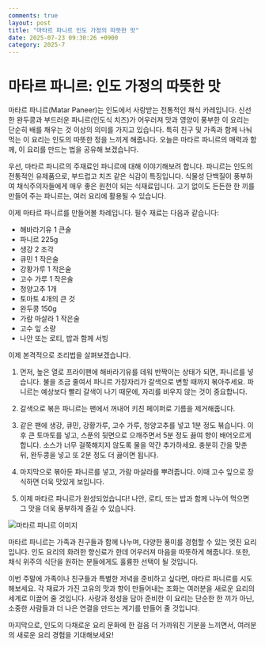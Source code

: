 ```yaml
---
comments: true
layout: post
title: "마타르 파니르 인도 가정의 따뜻한 맛"
date: 2025-07-23 09:30:26 +0900
category: 2025-7
---
```


# 마타르 파니르: 인도 가정의 따뜻한 맛

마타르 파니르(Matar Paneer)는 인도에서 사랑받는 전통적인 채식 카레입니다. 신선한 완두콩과 부드러운 파니르(인도식 치즈)가 어우러져 맛과 영양이 풍부한 이 요리는 단순히 배를 채우는 것 이상의 의미를 가지고 있습니다. 특히 친구 및 가족과 함께 나눠 먹는 이 요리는 인도의 따뜻한 정을 느끼게 해줍니다. 오늘은 마타르 파니르의 매력과 함께, 이 요리를 만드는 법을 공유해 보겠습니다.

우선, 마타르 파니르의 주재료인 파니르에 대해 이야기해보려 합니다. 파니르는 인도의 전통적인 유제품으로, 부드럽고 치즈 같은 식감이 특징입니다. 식물성 단백질이 풍부하여 채식주의자들에게 매우 좋은 원천이 되는 식재료입니다. 고기 없이도 든든한 한 끼를 만들어 주는 파니르는, 여러 요리에 활용될 수 있습니다.

  

이제 마타르 파니르를 만들어볼 차례입니다. 필수 재료는 다음과 같습니다:

- 해바라기유 1 큰술
- 파니르 225g
- 생강 2 조각
- 큐민 1 작은술
- 강황가루 1 작은술
- 고수 가루 1 작은술
- 청양고추 1개
- 토마토 4개의 큰 것
- 완두콩 150g
- 가람 마살라 1 작은술
- 고수 잎 소량
- 나안 또는 로티, 밥과 함께 서빙

이제 본격적으로 조리법을 살펴보겠습니다. 

1. 먼저, 높은 열로 프라이팬에 해바라기유를 데워 반짝이는 상태가 되면, 파니르를 넣습니다. 불을 조금 줄여서 파니르 가장자리가 갈색으로 변할 때까지 볶아주세요. 파니르는 예상보다 빨리 갈색이 나기 때문에, 자리를 비우지 않는 것이 중요합니다.

2. 갈색으로 볶은 파니르는 팬에서 꺼내어 키친 페이퍼로 기름을 제거해줍니다.   

3. 같은 팬에 생강, 큐민, 강황가루, 고수 가루, 청양고추를 넣고 1분 정도 볶습니다. 이후 큰 토마토를 넣고, 스푼의 뒷면으로 으깨주면서 5분 정도 끓여 향이 배어오르게 합니다. 소스가 너무 걸쭉해지지 않도록 물을 약간 추가하세요. 충분히 간을 맞춘 뒤, 완두콩을 넣고 또 2분 정도 더 끓이면 됩니다.  

4. 마지막으로 볶아둔 파니르를 넣고, 가람 마살라를 뿌려줍니다. 이때 고수 잎으로 장식하면 더욱 맛있게 보입니다.   

5. 이제 마타르 파니르가 완성되었습니다! 나안, 로티, 또는 밥과 함께 나누어 먹으면 그 맛을 더욱 풍부하게 즐길 수 있습니다.

![마타르 파니르 이미지](https://www.themealdb.com/images/media/meals/xxpqsy1511452222.jpg)

마타르 파니르는 가족과 친구들과 함께 나누며, 다양한 풍미를 경험할 수 있는 멋진 요리입니다. 인도 요리의 화려한 향신료가 한데 어우러져 마음을 따뜻하게 해줍니다. 또한, 채식 위주의 식단을 원하는 분들에게도 훌륭한 선택이 될 것입니다.

이번 주말에 가족이나 친구들과 특별한 저녁을 준비하고 싶다면, 마타르 파니르를 시도해보세요. 각 재료가 가진 고유의 맛과 향이 만들어내는 조화는 여러분을 새로운 요리의 세계로 이끌어 줄 것입니다. 사랑과 정성을 담아 준비한 이 요리는 단순한 한 끼가 아닌, 소중한 사람들과 더 나은 연결을 만드는 계기를 만들어 줄 것입니다.

마지막으로, 인도의 다채로운 요리 문화에 한 걸음 더 가까워진 기분을 느끼면서, 여러분의 새로운 요리 경험을 기대해보세요!
